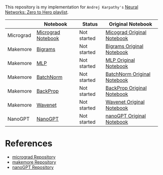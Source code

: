 
This repository is my implementation for `Andrej Karpathy's` [Neural Networks: Zero to Hero playlist](https://www.youtube.com/playlist?list=PLAqhIrjkxbuWI23v9cThsA9GvCAUhRvKZ).


|  | Notebook | Status | Original Notebook 
| --- | --- | --- | ---
| Micrograd | [Micrograd Notebook]() | Not started | [Micograd Original Notebook](https://github.com/karpathy/nn-zero-to-hero/tree/master/lectures/micrograd)
| Makemore | [Bigrams]() | Not started | [Bigrams Original Notebook](https://github.com/karpathy/nn-zero-to-hero/blob/master/lectures/makemore/makemore_part1_bigrams.ipynb)
| Makemore | [MLP]() | Not started | [MLP Original Notebook](https://github.com/karpathy/nn-zero-to-hero/blob/master/lectures/makemore/makemore_part1_bigrams.ipynb)
| Makemore | [BatchNorm]() | Not started| [BatchNorm Original Notebook](https://github.com/karpathy/nn-zero-to-hero/blob/master/lectures/makemore/makemore_part1_bigrams.ipynb)
| Makemore | [BackProp]() | Not started | [BackProp Original Notebook](https://github.com/karpathy/nn-zero-to-hero/blob/master/lectures/makemore/makemore_part4_backprop.ipynb)
| Makemore | [Wavenet]() | Not started | [Wavenet Original Notebook](https://github.com/karpathy/nn-zero-to-hero/blob/master/lectures/makemore/makemore_part5_cnn1.ipynb)
| NanoGPT | [NanoGPT]() | Not started | [nanoGPT Original Notebook](https://github.com/karpathy/ng-video-lecture)


# References
- [micrograd Repository](https://github.com/karpathy/micrograd)
- [makemore Repository](https://github.com/karpathy/makemore)
- [nanoGPT Repository](https://github.com/karpathy/nanoGPT)
